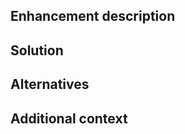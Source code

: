 
## Enhancement description
<!--- Is your enhancement proposal related to a problem? Please describe. -->


## Solution
<!--- A clear and concise description of what you want to happen.-->


## Alternatives 
<!--- Describe alternatives you've considered -->
<!--- A clear and concise description of any alternative solutions or features you've considered -->


## Additional context
<!--- Add any other context or graphics (drag-and-drop an image) about the feature request here.-->



